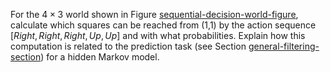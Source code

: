 

For the $4\times 3$ world shown in
Figure <a href="#">sequential-decision-world-figure</a>, calculate
which squares can be reached from (1,1) by the action sequence
$[{Right},{Right},{Right},{Up},{Up}]$ and with what
probabilities. Explain how this computation is related to the prediction
task (see Section <a href="#">general-filtering-section</a>) for a
hidden Markov model.

